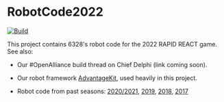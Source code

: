 # RobotCode2022

[![Build](https://github.com/Mechanical-Advantage/RobotCode2022/actions/workflows/build.yml/badge.svg?branch=main&event=push)](https://github.com/Mechanical-Advantage/RobotCode2022/actions/workflows/build.yml)

This project contains 6328's robot code for the 2022 RAPID REACT game. See also:

* Our #OpenAlliance build thread on Chief Delphi (link coming soon).

* Our robot framework [AdvantageKit](https://github.com/Mechanical-Advantage/AdvantageKit), used heavily in this project.

* Robot code from past seasons: [2020/2021](https://github.com/Mechanical-Advantage/RobotCode2020), [2019](https://github.com/Mechanical-Advantage/RobotCode2019), [2018](https://github.com/Mechanical-Advantage/RobotCode2018), [2017](https://github.com/Mechanical-Advantage/RobotCode2017)